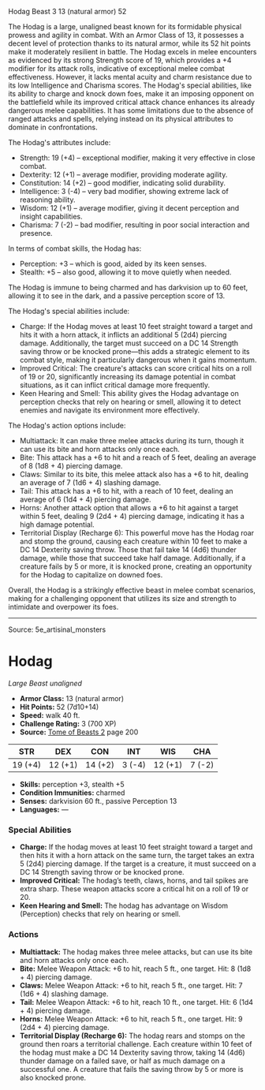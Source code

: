 <MonsterName/>Hodag</MonsterName>
<CreatureType/>Beast</CreatureType>
<CR/>3</CR>
<AC/>13 (natural armor)</AC>
<HP/>52</HP>
<summary>The Hodag is a large, unaligned beast known for its formidable physical prowess and agility in combat. With an Armor Class of 13, it possesses a decent level of protection thanks to its natural armor, while its 52 hit points make it moderately resilient in battle. The Hodag excels in melee encounters as evidenced by its strong Strength score of 19, which provides a +4 modifier for its attack rolls, indicative of exceptional melee combat effectiveness. However, it lacks mental acuity and charm resistance due to its low Intelligence and Charisma scores. The Hodag's special abilities, like its ability to charge and knock down foes, make it an imposing opponent on the battlefield while its improved critical attack chance enhances its already dangerous melee capabilities. It has some limitations due to the absence of ranged attacks and spells, relying instead on its physical attributes to dominate in confrontations.</summary>

<detail>

The Hodag's attributes include:
- Strength: 19 (+4) – exceptional modifier, making it very effective in close combat.
- Dexterity: 12 (+1) – average modifier, providing moderate agility.
- Constitution: 14 (+2) – good modifier, indicating solid durability.
- Intelligence: 3 (-4) – very bad modifier, showing extreme lack of reasoning ability.
- Wisdom: 12 (+1) – average modifier, giving it decent perception and insight capabilities.
- Charisma: 7 (-2) – bad modifier, resulting in poor social interaction and presence.

In terms of combat skills, the Hodag has:
- Perception: +3 – which is good, aided by its keen senses.
- Stealth: +5 – also good, allowing it to move quietly when needed.

The Hodag is immune to being charmed and has darkvision up to 60 feet, allowing it to see in the dark, and a passive perception score of 13.

The Hodag's special abilities include:
- Charge: If the Hodag moves at least 10 feet straight toward a target and hits it with a horn attack, it inflicts an additional 5 (2d4) piercing damage. Additionally, the target must succeed on a DC 14 Strength saving throw or be knocked prone—this adds a strategic element to its combat style, making it particularly dangerous when it gains momentum.
- Improved Critical: The creature's attacks can score critical hits on a roll of 19 or 20, significantly increasing its damage potential in combat situations, as it can inflict critical damage more frequently.
- Keen Hearing and Smell: This ability gives the Hodag advantage on perception checks that rely on hearing or smell, allowing it to detect enemies and navigate its environment more effectively.

The Hodag's action options include:
- Multiattack: It can make three melee attacks during its turn, though it can use its bite and horn attacks only once each.
- Bite: This attack has a +6 to hit and a reach of 5 feet, dealing an average of 8 (1d8 + 4) piercing damage.
- Claws: Similar to its bite, this melee attack also has a +6 to hit, dealing an average of 7 (1d6 + 4) slashing damage.
- Tail: This attack has a +6 to hit, with a reach of 10 feet, dealing an average of 6 (1d4 + 4) piercing damage.
- Horns: Another attack option that allows a +6 to hit against a target within 5 feet, dealing 9 (2d4 + 4) piercing damage, indicating it has a high damage potential.
- Territorial Display (Recharge 6): This powerful move has the Hodag roar and stomp the ground, causing each creature within 10 feet to make a DC 14 Dexterity saving throw. Those that fail take 14 (4d6) thunder damage, while those that succeed take half damage. Additionally, if a creature fails by 5 or more, it is knocked prone, creating an opportunity for the Hodag to capitalize on downed foes.

Overall, the Hodag is a strikingly effective beast in melee combat scenarios, making for a challenging opponent that utilizes its size and strength to intimidate and overpower its foes.</detail>



---

Source: 5e_artisinal_monsters

# Hodag

*Large* *Beast* *unaligned*

- **Armor Class:** 13 (natural armor)
- **Hit Points:** 52 (7d10+14)
- **Speed:** walk 40 ft.
- **Challenge Rating:** 3 (700 XP)
- **Source:** [Tome of Beasts 2](https://koboldpress.com/kpstore/product/tome-of-beasts-2-for-5th-edition) page 200

| STR | DEX | CON | INT | WIS | CHA |
| --- | --- | --- | --- | --- | --- |
| 19 (+4) | 12 (+1) | 14 (+2) | 3 (-4) | 12 (+1) | 7 (-2) |

- **Skills:** perception +3, stealth +5
- **Condition Immunities:** charmed
- **Senses:** darkvision 60 ft., passive Perception 13
- **Languages:** —

### Special Abilities

- **Charge:** If the hodag moves at least 10 feet straight toward a target and then hits it with a horn attack on the same turn, the target takes an extra 5 (2d4) piercing damage. If the target is a creature, it must succeed on a DC 14 Strength saving throw or be knocked prone.
- **Improved Critical:** The hodag’s teeth, claws, horns, and tail spikes are extra sharp. These weapon attacks score a critical hit on a roll of 19 or 20.
- **Keen Hearing and Smell:** The hodag has advantage on Wisdom (Perception) checks that rely on hearing or smell.

### Actions

- **Multiattack:** The hodag makes three melee attacks, but can use its bite and horn attacks only once each.
- **Bite:** Melee Weapon Attack: +6 to hit, reach 5 ft., one target. Hit: 8 (1d8 + 4) piercing damage.
- **Claws:** Melee Weapon Attack: +6 to hit, reach 5 ft., one target. Hit: 7 (1d6 + 4) slashing damage.
- **Tail:** Melee Weapon Attack: +6 to hit, reach 10 ft., one target. Hit: 6 (1d4 + 4) piercing damage.
- **Horns:** Melee Weapon Attack: +6 to hit, reach 5 ft., one target. Hit: 9 (2d4 + 4) piercing damage.
- **Territorial Display (Recharge 6):** The hodag rears and stomps on the ground then roars a territorial challenge. Each creature within 10 feet of the hodag must make a DC 14 Dexterity saving throw, taking 14 (4d6) thunder damage on a failed save, or half as much damage on a successful one. A creature that fails the saving throw by 5 or more is also knocked prone.




